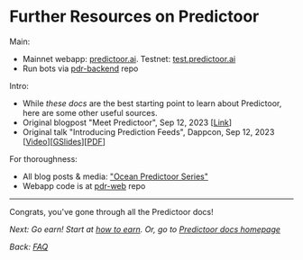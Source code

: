 
# Further Resources on Predictoor

Main:
- Mainnet webapp: [predictoor.ai](https://predictoor.ai). Testnet: [test.predictoor.ai](https://test.predictoor.ai)
- Run bots via [pdr-backend](https://github.com/oceanprotocol/pdr-backend) repo

Intro:
- While _these docs_ are the best starting point to learn about Predictoor, here are some other useful sources.
- Original blogpost "Meet Predictoor", Sep 12, 2023 [[Link](https://blog.oceanprotocol.com/meet-predictoor-accountable-accurate-prediction-feeds-8b104d26a5d9)]
- Original talk "Introducing Prediction Feeds", Dappcon, Sep 12, 2023 [[Video](https://www.youtube.com/live/ev76qrunCn4?si=a6dw_qCgw3F3070y&t=24393)][[GSlides](https://docs.google.com/presentation/d/118tBnWNbzuq6vL1TITGq69RKPvHWbxVUZULp8KnfPyQ/edit#slide=id.g243aace1a9a_0_681)][[PDF](https://drive.google.com/drive/folders/1ekNmB1LcS81xfJ6ntZpzibi3PF6QFwFR)]

For thoroughness:
- All blog posts & media: ["Ocean Predictoor Series"](https://blog.oceanprotocol.com/ocean-predictoor-series-6a9122754a4d)
- Webapp code is at [pdr-web](https://github.com/oceanprotocol/pdr-web/) repo

----

Congrats, you've gone through all the Predictoor docs!

_Next: Go earn! Start at [how to earn](pdr-earn.md). Or, go to [Predictoor docs homepage](README.md)_

_Back: [FAQ](pdr-faq.md)_

